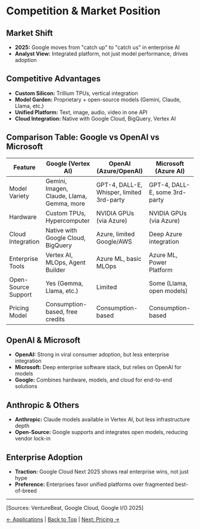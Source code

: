 # Competition & Market Position

## Market Shift
- **2025:** Google moves from "catch up" to "catch us" in enterprise AI
- **Analyst View:** Integrated platform, not just model performance, drives adoption

## Competitive Advantages
- **Custom Silicon:** Trillium TPUs, vertical integration
- **Model Garden:** Proprietary + open-source models (Gemini, Claude, Llama, etc.)
- **Unified Platform:** Text, image, audio, video in one API
- **Cloud Integration:** Native with Google Cloud, BigQuery, Vertex AI

## Comparison Table: Google vs OpenAI vs Microsoft

| Feature              | Google (Vertex AI)         | OpenAI (Azure/OpenAI)      | Microsoft (Azure AI)         |
|----------------------|---------------------------|----------------------------|------------------------------|
| Model Variety        | Gemini, Imagen, Claude, Llama, Gemma, more | GPT-4, DALL-E, Whisper, limited 3rd-party | GPT-4, DALL-E, some 3rd-party |
| Hardware             | Custom TPUs, Hypercomputer| NVIDIA GPUs (via Azure)    | NVIDIA GPUs (via Azure)      |
| Cloud Integration    | Native with Google Cloud, BigQuery | Azure, limited Google/AWS | Deep Azure integration       |
| Enterprise Tools     | Vertex AI, MLOps, Agent Builder | Azure ML, basic MLOps     | Azure ML, Power Platform     |
| Open-Source Support  | Yes (Gemma, Llama, etc.)  | Limited                    | Some (Llama, open models)    |
| Pricing Model        | Consumption-based, free credits | Consumption-based         | Consumption-based            |

## OpenAI & Microsoft
- **OpenAI:** Strong in viral consumer adoption, but less enterprise integration
- **Microsoft:** Deep enterprise software stack, but relies on OpenAI for models
- **Google:** Combines hardware, models, and cloud for end-to-end solutions

## Anthropic & Others
- **Anthropic:** Claude models available in Vertex AI, but less infrastructure depth
- **Open-Source:** Google supports and integrates open models, reducing vendor lock-in

## Enterprise Adoption
- **Traction:** Google Cloud Next 2025 shows real enterprise wins, not just hype
- **Preference:** Enterprises favor unified platforms over fragmented best-of-breed

---
[Sources: VentureBeat, Google Cloud, Google I/O 2025]

[← Applications](./applications.md) | [Back to Top](./index.md) | [Next: Pricing →](./pricing.md) 